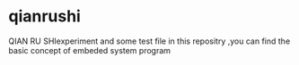 # qianrushi 
QIAN RU SHIexperiment and some  test file 
in this repositry ,you can find the basic 
concept of embeded system program

